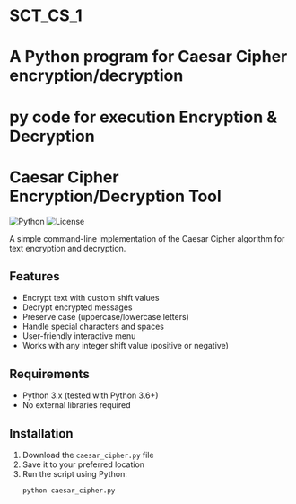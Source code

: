 # SCT_CS_1
# A Python program for Caesar Cipher encryption/decryption
# py code for execution Encryption & Decryption


# Caesar Cipher Encryption/Decryption Tool

![Python](https://img.shields.io/badge/Python-3.x-blue.svg)
![License](https://img.shields.io/badge/License-MIT-green.svg)

A simple command-line implementation of the Caesar Cipher algorithm for text encryption and decryption.

## Features

- Encrypt text with custom shift values
- Decrypt encrypted messages
- Preserve case (uppercase/lowercase letters)
- Handle special characters and spaces
- User-friendly interactive menu
- Works with any integer shift value (positive or negative)

## Requirements

- Python 3.x (tested with Python 3.6+)
- No external libraries required

## Installation

1. Download the `caesar_cipher.py` file
2. Save it to your preferred location
3. Run the script using Python:
   ```bash
   python caesar_cipher.py
